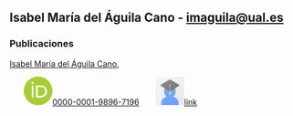 
## Isabel María del Águila Cano - imaguila@ual.es

### Publicaciones

[Isabel María del Águila Cano](http://brujula.ual.es/authors/8.html),

 &ensp;&ensp;&ensp; <img src="/iconos/orcid.png" style="width:50px;height:50px;">[0000-0001-9896-7196](https://orcid.org/0000-0001-9896-7196)
  &ensp;&ensp;&ensp; <img src="/iconos/scholar.jpg" style="width:50px;height:50px;">[link](https://scholar.google.es/citations?user=7x1-0GsAAAAJ&hl=es)

